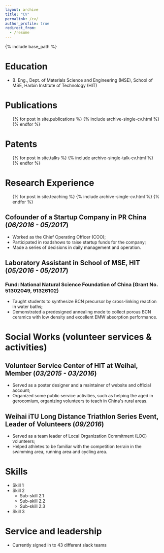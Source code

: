 ```yaml
---
layout: archive
title: "CV"
permalink: /cv/
author_profile: true
redirect_from:
  - /resume
---
```


{% include base_path %}

Education
======
* B. Eng., Dept. of Materials Science and Engineering (MSE), School of MSE, Harbin Institute of Technology (HIT)


Publications
======
  <ul>{% for post in site.publications %}
    {% include archive-single-cv.html %}
  {% endfor %}</ul>


Patents
======
  <ul>{% for post in site.talks %}
    {% include archive-single-talk-cv.html %}
  {% endfor %}</ul>


Research Experience
======
  <ul>{% for post in site.teaching %}
    {% include archive-single-cv.html %}
  {% endfor %}</ul>


## Cofounder of a Startup Company in PR China (*06/2016 - 05/2017*)
  *	Worked as the Chief Operating Officer (COO);       
  *	Participated in roadshows to raise startup funds for the company;       
  *	Made a series of decisions in daily management and operation.      

## Laboratory Assistant in School of MSE, HIT (*05/2016 - 05/2017*)
### Fund: National Natural Science Foundation of China (Grant No. 51302049, 91326102)

  *	Taught students to synthesize BCN precursor by cross-linking reaction in water baths;       
  *	Demonstrated a predesigned annealing mode to collect porous BCN ceramics with low density and excellent EMW absorption performance.





# Social Works (volunteer services & activities)
## Volunteer Service Center of HIT at Weihai, Member (*03/2015 - 03/2016*)
  *	Served as a poster designer and a maintainer of website and official account;
  *	Organized some public service activities, such as helping the aged in gerocomium, organizing volunteers to teach in China's rural areas.

  ## Weihai iTU Long Distance Triathlon Series Event, Leader of Volunteers (*09/2016*)
  *	Served as a team leader of Local Organization Commitment (LOC) volunteers;
  *	Helped athletes to be familiar with the competition terrain in the swimming area, running area and cycling area.



Skills
======
  * Skill 1
  * Skill 2
    * Sub-skill 2.1
    * Sub-skill 2.2
    * Sub-skill 2.3
  * Skill 3

Service and leadership
======
* Currently signed in to 43 different slack teams

